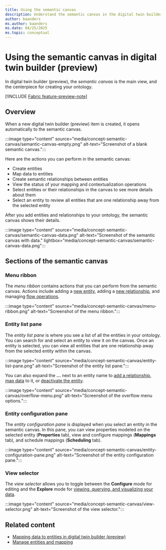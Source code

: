 ```yaml
---
title: Using the semantic canvas
description: Understand the semantic canvas in the digital twin builder (preview).
author: baanders
ms.author: baanders
ms.date: 04/25/2025
ms.topic: conceptual
---
```


# Using the semantic canvas in digital twin builder (preview)

In digital twin builder (preview), the *semantic canvas* is the main view, and the centerpiece for creating your ontology. 

[!INCLUDE [Fabric feature-preview-note](../../includes/feature-preview-note.md)]

## Overview

When a new digital twin builder (preview) item is created, it opens automatically to the semantic canvas.

:::image type="content" source="media/concept-semantic-canvas/semantic-canvas-empty.png" alt-text="Screenshot of a blank semantic canvas.":::

Here are the actions you can perform in the semantic canvas:
* Create entities
* Map data to entities
* Create semantic relationships between entities
* View the status of your mapping and contextualization operations
* Select entities or their relationships in the canvas to see more details about them
* Select an entity to review all entities that are one relationship away from the selected entity

After you add entities and relationships to your ontology, the semantic canvas shows their details.

:::image type="content" source="media/concept-semantic-canvas/semantic-canvas-data.png" alt-text="Screenshot of the semantic canvas with data." lightbox="media/concept-semantic-canvas/semantic-canvas-data.png":::

## Sections of the semantic canvas

### Menu ribbon

The *menu ribbon* contains actions that you can perform from the semantic canvas. Actions include adding a [new entity](model-manage-mappings.md#create-an-entity), adding a [new relationship](model-perform-contextualization.md#create-a-relationship), and managing [flow operations](concept-flows.md).

:::image type="content" source="media/concept-semantic-canvas/menu-ribbon.png" alt-text="Screenshot of the menu ribbon.":::

### Entity list pane

The *entity list pane* is where you see a list of all the entities in your ontology. You can search for and select an entity to view it on the canvas. Once an entity is selected, you can view all entities that are one relationship away from the selected entity within the canvas.

:::image type="content" source="media/concept-semantic-canvas/entity-list-pane.png" alt-text="Screenshot of the entity list pane.":::

You can also expand the **...** next to an entity name to [add a relationship](model-perform-contextualization.md#create-a-relationship), [map data](model-manage-mappings.md) to it, or [deactivate the entity](model-manage-mappings.md#deactivate-an-entity).

:::image type="content" source="media/concept-semantic-canvas/overflow-menu.png" alt-text="Screenshot of the overflow menu options.":::

### Entity configuration pane

The *entity configuration pane* is displayed when you select an entity in the semantic canvas. In this pane, you can view properties modeled on the selected entity (**Properties** tab), view and configure mappings (**Mappings** tab), and schedule mappings (**Scheduling** tab).

:::image type="content" source="media/concept-semantic-canvas/entity-configuration-pane.png" alt-text="Screenshot of the entity configuration pane.":::

### View selector

The *view selector* allows you to toggle between the **Configure** mode for editing and the **Explore** mode for [viewing, querying, and visualizing your data](explore-search-visualize.md).

:::image type="content" source="media/concept-semantic-canvas/view-selector.png" alt-text="Screenshot of the view selector.":::

## Related content

* [Mapping data to entities in digital twin builder (preview)](concept-mapping.md)
* [Manage entities and mapping](model-manage-mappings.md)